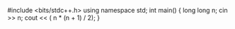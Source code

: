 #include  <bits/stdc++.h>
using namespace std;
int main() {
	long long n;
    cin >> n;
	cout << ( n * (n + 1) / 2);
}